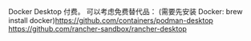Docker Desktop 付费。
可以考虑免费替代品：
(需要先安装 Docker: brew install docker)https://github.com/containers/podman-desktop
https://github.com/rancher-sandbox/rancher-desktop
